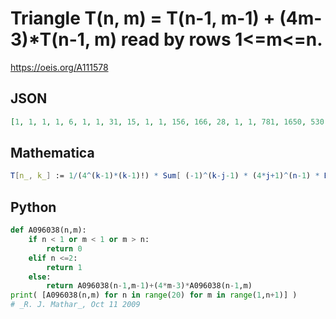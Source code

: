 # Triangle T\(n, m\) \= T\(n\-1, m\-1\) \+ \(4m\-3\)\*T\(n\-1, m\) read by rows 1<\=m<\=n\.
https://oeis.org/A111578
## JSON
```JSON
[1, 1, 1, 1, 6, 1, 1, 31, 15, 1, 1, 156, 166, 28, 1, 1, 781, 1650, 530, 45, 1, 1, 3906, 15631, 8540, 1295, 66, 1, 1, 19531, 144585, 126651, 30555, 2681, 91, 1, 1, 97656, 1320796, 1791048, 646086, 86856, 4956, 120, 1, 1, 488281, 11984820, 24604420, 12774510]
```
## Mathematica
```Mathematica
T[n_, k_] := 1/(4^(k-1)*(k-1)!) * Sum[ (-1)^(k-j-1) * (4*j+1)^(n-1) * Binomial[k-1, j], {j, 0, k-1}]; Table[T[n, k], {n, 1, 10}, {k, 1, n}] // Flatten (* _Jean-François Alcover_, Jan 28 2015, after _Peter Bala_ *)
```
## Python
```Python
def A096038(n,m):
    if n < 1 or m < 1 or m > n:
        return 0
    elif n <=2:
        return 1
    else:
        return A096038(n-1,m-1)+(4*m-3)*A096038(n-1,m)
print( [A096038(n,m) for n in range(20) for m in range(1,n+1)] )
# _R. J. Mathar_, Oct 11 2009
```
